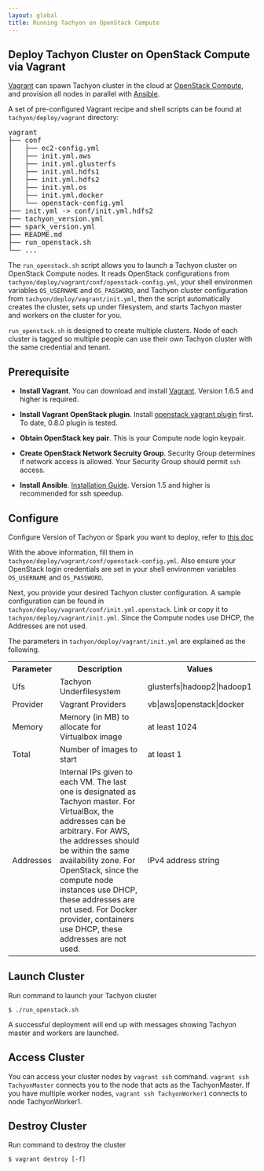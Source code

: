 ```yaml
---
layout: global
title: Running Tachyon on OpenStack Compute
---
```


## Deploy Tachyon Cluster on OpenStack Compute via Vagrant

[Vagrant](https://www.vagrantup.com/downloads.html) can spawn Tachyon cluster in the cloud at [OpenStack Compute](http://www.openstack.org/software/openstack-compute/), and provision all nodes in parallel with [Ansible](http://www.ansible.com/home).

A set of pre-configured Vagrant recipe and shell scripts can be found at `tachyon/deploy/vagrant`
directory:

<pre>
vagrant
├── conf
│   ├── ec2-config.yml
│   ├── init.yml.aws
│   ├── init.yml.glusterfs
│   ├── init.yml.hdfs1
│   ├── init.yml.hdfs2
│   ├── init.yml.os
│   ├── init.yml.docker
│   └── openstack-config.yml
├── init.yml -> conf/init.yml.hdfs2
├── tachyon_version.yml
├── spark_version.yml
├── README.md
├── run_openstack.sh
└── ...
</pre>

The `run_openstack.sh` script allows you to launch a Tachyon cluster on OpenStack Compute nodes. It reads OpenStack configurations from `tachyon/deploy/vagrant/conf/openstack-config.yml`, your shell environmen variables `OS_USERNAME` and `OS_PASSWORD`, and Tachyon cluster configuration from `tachyon/deploy/vagrant/init.yml`, then the script automatically creates the cluster, sets up under filesystem, and starts Tachyon master and workers on the cluster for you.

`run_openstack.sh` is designed to create multiple clusters. Node of each cluster is tagged so multiple people can use their own Tachyon cluster with the same credential and tenant.

## Prerequisite
* **Install Vagrant**. You can download and install [Vagrant](https://www.vagrantup.com/downloads.html). Version 1.6.5 and higher is required. 

* **Install Vagrant OpenStack plugin**. Install [openstack vagrant plugin](https://github.com/cloudbau/vagrant-openstack-plugin) first. To date, 0.8.0 plugin is tested. 

* **Obtain OpenStack key pair**. This is your Compute node login keypair. 

* **Create OpenStack Network Secruity Group**. Security Group determines if network access is allowed. Your Security Group should permit `ssh` access. 

* **Install Ansible**. [Installation Guide](http://docs.ansible.com/intro_installation.html#installation). Version 1.5 and higher is recommended for ssh speedup.

## Configure

Configure Version of Tachyon or Spark you want to deploy, refer to [this doc](Running-Specific-Version-Of-Tachyon-Or-Spark-Via-Vagrant.html)

With the above information, fill them in `tachyon/deploy/vagrant/conf/openstack-config.yml`. Also ensure your OpenStack login credentials are set in your shell environmen variables `OS_USERNAME` and `OS_PASSWORD`.

Next, you provide your desired Tachyon cluster configuration. A sample configuration can be found in `tachyon/deploy/vagrant/conf/init.yml.openstack`. Link or copy it to `tachyon/deploy/vagrant/init.yml`. Since the Compute nodes use DHCP, the Addresses are not used.

The parameters in `tachyon/deploy/vagrant/init.yml` are explained as the following.

<table class="table">
<tr>
    <th>Parameter</th><th>Description</th><th>Values</th>
</tr>
<tr>
    <td>Ufs</td><td>Tachyon Underfilesystem</td><td>glusterfs|hadoop2|hadoop1</td>
</tr>
<tr>
    <td>Provider</td><td>Vagrant Providers</td><td>vb|aws|openstack|docker</td>
</tr>
<tr>
    <td>Memory</td><td>Memory (in MB) to allocate for Virtualbox image</td><td>at least 1024</td>
</tr>
<tr>
    <td>Total</td><td>Number of images to start</td><td>at least 1</td>
</tr>
<tr>
    <td>Addresses</td><td>Internal IPs given to each VM. The last one is designated as Tachyon master.
For VirtualBox, the addresses can be arbitrary.
For AWS, the addresses should be within the same availability zone.
For OpenStack, since the compute node instances use DHCP, these addresses are not used.
For Docker provider, containers use DHCP, these addresses are not used.
</td><td>IPv4 address string</td>
</tr>
</table>

## Launch Cluster

Run command to launch your Tachyon cluster

    $ ./run_openstack.sh

A successful deployment will end up with messages showing Tachyon master and workers are launched.

## Access Cluster

You can access your cluster nodes by `vagrant ssh` command. `vagrant ssh TachyonMaster` connects you to the node that acts as the TachyonMaster. If you have multiple worker nodes, `vagrant ssh TachyonWorker1` connects to node TachyonWorker1.

## Destroy Cluster

Run command to destroy the cluster

    $ vagrant destroy [-f]

